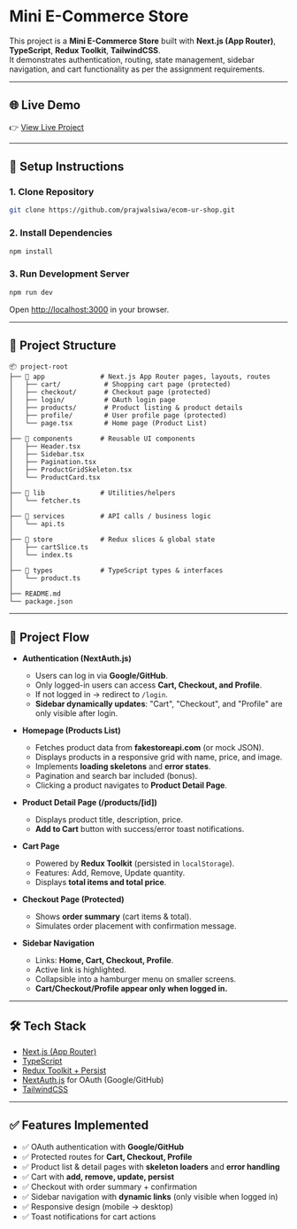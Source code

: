 # Mini E-Commerce Store

This project is a **Mini E-Commerce Store** built with **Next.js (App Router)**, **TypeScript**, **Redux Toolkit**, **TailwindCSS**.  
It demonstrates authentication, routing, state management, sidebar navigation, and cart functionality as per the assignment requirements.

---

## 🌐 Live Demo
👉 [View Live Project](https://ecom-ur-shop.vercel.app/)

---

## 🚀 Setup Instructions

### 1. Clone Repository
```bash
git clone https://github.com/prajwalsiwa/ecom-ur-shop.git
```

### 2. Install Dependencies
```bash
npm install
```

### 3. Run Development Server
```bash
npm run dev
```
Open [http://localhost:3000](http://localhost:3000) in your browser.


---

## 📂 Project Structure

```
📦 project-root
├── 📂 app              # Next.js App Router pages, layouts, routes
│   ├── cart/           # Shopping cart page (protected)
│   ├── checkout/       # Checkout page (protected)
│   ├── login/          # OAuth login page
│   ├── products/       # Product listing & product details
│   ├── profile/        # User profile page (protected)
│   └── page.tsx        # Home page (Product List)
│
├── 📂 components       # Reusable UI components
│   ├── Header.tsx
│   ├── Sidebar.tsx
│   ├── Pagination.tsx
│   ├── ProductGridSkeleton.tsx
│   └── ProductCard.tsx
│
├── 📂 lib              # Utilities/helpers
│   └── fetcher.ts
│
├── 📂 services         # API calls / business logic
│   └── api.ts
│
├── 📂 store            # Redux slices & global state
│   ├── cartSlice.ts
│   └── index.ts
│
├── 📂 types            # TypeScript types & interfaces
│   └── product.ts
│
├── README.md
└── package.json
```

---

## 🔄 Project Flow

- **Authentication (NextAuth.js)**  
  - Users can log in via **Google/GitHub**.  
  - Only logged-in users can access **Cart, Checkout, and Profile**.  
  - If not logged in → redirect to `/login`.  
  - **Sidebar dynamically updates**: "Cart", "Checkout", and "Profile" are only visible after login.

- **Homepage (Products List)**  
  - Fetches product data from **fakestoreapi.com** (or mock JSON).  
  - Displays products in a responsive grid with name, price, and image.  
  - Implements **loading skeletons** and **error states**.  
  - Pagination and search bar included (bonus).  
  - Clicking a product navigates to **Product Detail Page**.

- **Product Detail Page (/products/[id])**  
  - Displays product title, description, price.  
  - **Add to Cart** button with success/error toast notifications.

- **Cart Page**  
  - Powered by **Redux Toolkit** (persisted in `localStorage`).  
  - Features: Add, Remove, Update quantity.  
  - Displays **total items and total price**.  

- **Checkout Page (Protected)**  
  - Shows **order summary** (cart items & total).  
  - Simulates order placement with confirmation message.  

- **Sidebar Navigation**  
  - Links: **Home, Cart, Checkout, Profile**.  
  - Active link is highlighted.  
  - Collapsible into a hamburger menu on smaller screens.  
  - **Cart/Checkout/Profile appear only when logged in.**

---

## 🛠 Tech Stack

- [Next.js (App Router)](https://nextjs.org/docs/app)
- [TypeScript](https://www.typescriptlang.org/)
- [Redux Toolkit + Persist](https://redux-toolkit.js.org/)
- [NextAuth.js](https://next-auth.js.org/) for OAuth (Google/GitHub)
- [TailwindCSS](https://tailwindcss.com/)

---

## ✅ Features Implemented

- ✅ OAuth authentication with **Google/GitHub**  
- ✅ Protected routes for **Cart, Checkout, Profile**  
- ✅ Product list & detail pages with **skeleton loaders** and **error handling**  
- ✅ Cart with **add, remove, update, persist**  
- ✅ Checkout with order summary + confirmation  
- ✅ Sidebar navigation with **dynamic links** (only visible when logged in)  
- ✅ Responsive design (mobile → desktop)  
- ✅ Toast notifications for cart actions  



